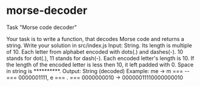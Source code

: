 # morse-decoder
Task "Morse code decoder"

Your task is to write a function, that decodes Morse code and returns a string. Write your solution in src/index.js
Input: String. Its length is multiple of 10.
Each letter from alphabet encoded with dots(.) and dashes(-). 10 stands for dot(.), 11 stands for dash(-).
Each encoded letter's length is 10.
If the length of the encoded letter is less then 10, it left padded with 0.
Space in string is **********. Output: String (decoded) Example: me -> m === -- === 0000001111, e === . === 0000000010 -> 00000011110000000010
